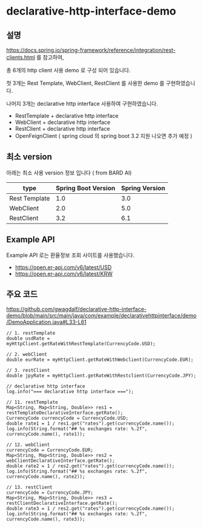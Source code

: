 # declarative-http-interface-demo


## 설명
https://docs.spring.io/spring-framework/reference/integration/rest-clients.html 를 참고하여, 

총 6개의 http client 사용 demo 로 구성 되어 있습니다.

첫 3개는 Rest Template, WebClient, RestClient 를 사용한 demo 를 구현하였습니다.

나머지 3개는 declarative http interface 사용하여 구현하였습니다.
* RestTemplate + declarative http interface
* WebClient + declarative http interface
* RestClient + declarative http interface
* OpenFeignClient ( spring cloud 의 spring boot 3.2 지원 나오면 추가 예정 ) 


## 최소 version
아래는 최소 사용 version 정보 입니다 ( from BARD AI)

| type          | Spring Boot Version | Spring Version |
|---------------|---------------------|----------------|
| Rest Template | 1.0                 | 3.0            |
| WebClient     | 2.0                 | 5.0            |
| RestClient    | 3.2                 | 6.1            |


## Example API
Example API 로는 환율정보 조회 사이트를 사용했습니다.
* https://open.er-api.com/v6/latest/USD
* https://open.er-api.com/v6/latest/KRW


## 주요 코드
https://github.com/gwagdalf/declarative-http-interface-demo/blob/main/src/main/java/com/example/declarativehttpinterface/demo/DemoApplication.java#L33-L61

```
// 1. restTemplate
double usdRate = myHttpClient.getRateWithRestTemplate(CurrencyCode.USD);

// 2. webClient
double eurRate = myHttpClient.getRateWithWebclient(CurrencyCode.EUR);

// 3. restClient
double jpyRate = myHttpClient.getRateWithRestclient(CurrencyCode.JPY);

// declarative http interface
log.info("=== declarative http interface ===");

// 11. restTemplate
Map<String, Map<String, Double>> res1 = restTemplateDeclarativeInterface.getRate();
CurrencyCode currencyCode = CurrencyCode.USD;
double rate1 = 1 / res1.get("rates").get(currencyCode.name());
log.info(String.format("## %s exchanges rate: %.2f", currencyCode.name(), rate1));

// 12. webClient
currencyCode = CurrencyCode.EUR;
Map<String, Map<String, Double>> res2 = webClientDeclarativeInterface.getRate();
double rate2 = 1 / res2.get("rates").get(currencyCode.name());
log.info(String.format("## %s exchanges rate: %.2f", currencyCode.name(), rate2));

// 13. restClient
currencyCode = CurrencyCode.JPY;
Map<String, Map<String, Double>> res3 = restClientDeclarativeInterface.getRate();
double rate3 = 1 / res2.get("rates").get(currencyCode.name());
log.info(String.format("## %s exchanges rate: %.2f", currencyCode.name(), rate3));
```
